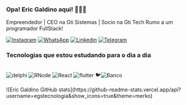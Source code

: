 ### Opa! Eric Galdino aqui! 🚀💭🔥
Empreendedor | CEO na Gti Sistemas | Socio na Gti Tech 
Rumo a um programador FullStack!

[![Instagram](https://img.shields.io/badge/Instagram-E4405F?style=for-the-badge&logo=instagram&logoColor=white)](https://www.instagram.com/ericgaldinooficial/)
[![WhatsApp](https://img.shields.io/badge/WhatsApp-25D366?style=for-the-badge&logo=whatsapp&logoColor=white)](https://wa.me/5575988910494?text=Vim+atrav%C3%A9s+do+GitHut%21)
[![Linkedin](https://img.shields.io/badge/LinkedIn-0077B5?style=for-the-badge&logo=linkedin&logoColor=white)](https://www.linkedin.com/in/ericlinux/)
[![Telegram](https://img.shields.io/badge/Telegram-2CA5E0?style=for-the-badge&logo=telegram&logoColor=white)](https://t.me/egstecnologia)

### Tecnologias que estou estudando para o dia a dia 
<div style="display: inline_block"></br>
    <img align="center" alt="delphi" src="https://img.shields.io/badge/Delphi-B22222?style=for-the-badge&logo=delphi&logoColor=white">
    <img align="center" alt="RNode" src="https://img.shields.io/badge/Node.js-43853D?style=for-the-badge&logo=node.js&logoColor=white">
    <img align="center" alt="React" src="https://img.shields.io/badge/React-20232A?style=for-the-badge&logo=react&logoColor=61DAFB">
    <img align="center" alt="flutter" src="https://img.shields.io/badge/Flutter-02569B?style=for-the-badge&logo=flutter&logoColor=white">
    🐦<img align="center" alt="Banco" src="https://img.shields.io/badge/FireBird-20232A?style=for-the-badge&logo">

</div></br>
![Eric Galdino GitHub stats](https://github-readme-stats.vercel.app/api?username=egstecnologia&show_icons=true&theme=merko)

